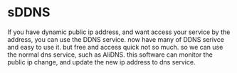 # sDDNS

If you have dynamic public ip address, and want access your service by the address, you can use the DDNS service. 
now have many of DDNS serivce and easy to use it. but free and access quick not so much. so we can use the normal dns service, such as AliDNS. 
this software can monitor the public ip change, and update the new ip address to dns service. 
